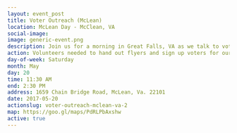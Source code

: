 ```yaml
---
layout: event_post
title: Voter Outreach (McLean)
location: McLean Day - McClean, VA
social-image:
image: generic-event.png
description: Join us for a morning in Great Falls, VA as we talk to voters and educate them about Barbara Comstock's record.
action: Volunteers needed to hand out flyers and sign up voters for our mailing list.
day-of-week: Saturday
month: May
day: 20
time: 11:30 AM
end: 2:30 PM
address: 1659 Chain Bridge Road, McLean, Va. 22101
date: 2017-05-20
actionslug: voter-outreach-mclean-va-2
map: https://goo.gl/maps/PdRLPbAxshw
active: true
---
```


